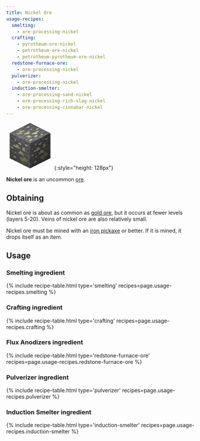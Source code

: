 ```yaml
---
title: Nickel Ore
usage-recipes:
  smelting:
    - ore-processing-nickel
  crafting:
    - pyrotheum-ore-nickel
    - petrotheum-ore-nickel
    - petrotheum-pyrotheum-ore-nickel
  redstone-furnace-ore:
    - ore-processing-nickel
  pulverizer:
    - ore-processing-nickel
  induction-smelter:
    - ore-processing-sand-nickel
    - ore-processing-rich-slag-nickel
    - ore-processing-cinnabar-nickel
---
```


![Nickel Ore](/assets/images/thermal-foundation/ore-nickel.png){:style="height: 128px"}


**Nickel ore** is an uncommon [ore](https://minecraft.gamepedia.com/Ore).


Obtaining
---------
Nickel ore is about as common as [gold
ore](https://minecraft.gamepedia.com/Gold_Ore), but it occurs at fewer levels
(layers 5-20). Veins of nickel ore are also relatively small.

Nickel ore must be mined with an [iron
pickaxe](https://minecraft.gamepedia.com/Pickaxe) or better. If it is mined, it
drops itself as an item.


Usage
-----

### Smelting ingredient
{% include recipe-table.html type='smelting' recipes=page.usage-recipes.smelting %}

### Crafting ingredient
{% include recipe-table.html type='crafting' recipes=page.usage-recipes.crafting %}

### Flux Anodizers ingredient
{% include recipe-table.html type='redstone-furnace-ore' recipes=page.usage-recipes.redstone-furnace-ore %}

### Pulverizer ingredient
{% include recipe-table.html type='pulverizer' recipes=page.usage-recipes.pulverizer %}

### Induction Smelter ingredient
{% include recipe-table.html type='induction-smelter' recipes=page.usage-recipes.induction-smelter %}
